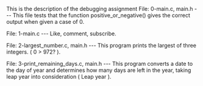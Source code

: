 This is the description of the debugging assignment
File: 0-main.c, main.h --- This file tests that the function positive_or_negative() gives the correct output when given a case of 0.

File: 1-main.c --- Like, comment, subscribe.

File: 2-largest_number.c, main.h --- This program prints the largest of three integers. ( 0 > 972? ).

File: 3-print_remaining_days.c, main.h --- This program converts a date to the day of year and determines how many days are left in the year, taking leap year into consideration ( Leap year ).
